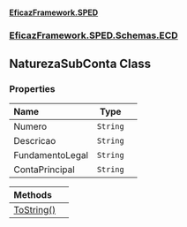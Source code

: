 #### [EficazFramework.SPED](EficazFrameworkSPED.md 'EficazFramework SPED')
### [EficazFramework.SPED.Schemas.ECD](EficazFramework.SPED.Schemas.ECD.md 'EficazFramework.SPED.Schemas.ECD')

## NaturezaSubConta Class
### Properties

| Name | Type | |
| :--- | :---: | :--- |
| Numero | `String` |  |
| Descricao | `String` |  |
| FundamentoLegal | `String` |  |
| ContaPrincipal | `String` |  |

| Methods | |
| :--- | :--- |
| [ToString()](EficazFramework.SPED.Schemas.ECD/NaturezaSubConta/ToString().md 'EficazFramework.SPED.Schemas.ECD.NaturezaSubConta.ToString()') | |
